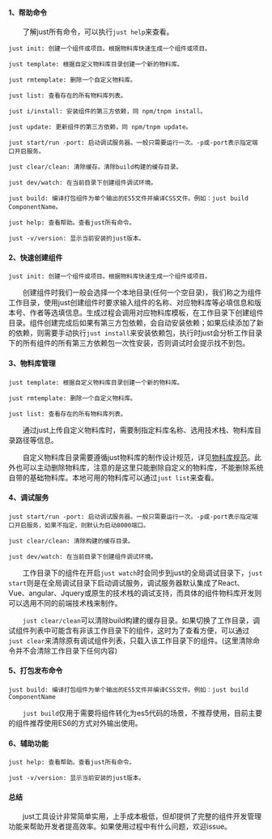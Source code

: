 
#### 1、帮助命令

&emsp;&emsp;了解just所有命令，可以执行`just help`来查看。

```
just init: 创建一个组件或项目。根据物料库快速生成一个组件或项目。

just template: 根据自定义物料库目录创建一个新的物料库。

just rmtemplate: 删除一个自定义物料库。

just list: 查看存在的所有物料库列表。

just i/install: 安装组件的第三方依赖，同 npm/tnpm install。

just update: 更新组件的第三方依赖，同 npm/tnpm update。

just start/run -port: 启动调试服务器。一般只需要运行一次。-p或-port表示指定端口开启服务。

just clear/clean: 清除缓存。清除build构建的缓存目录。

just dev/watch: 在当前目录下创建组件调试环境。

just build: 编译打包组件为单个输出的ES5文件并编译CSS文件。例如：just build ComponentName。

just help: 查看帮助。查看just所有命令。

just -v/version: 显示当前安装的just版本。
```

#### 2、快速创建组件

```
just init: 创建一个组件或项目。根据物料库快速生成一个组件或项目。
```

&emsp;&emsp;创建组件时我们一般会选择一个本地目录(任何一个空目录)，我们称之为组件工作目录，使用just创建组件时要求输入组件的名称、对应物料库等必填信息和版本号、作者等选填信息。生成过程会调用对应物料库模板，在工作目录下创建组件目录。组件创建完成后如果有第三方包依赖，会自动安装依赖；如果后续添加了新的依赖，则需要手动执行`just install`来安装依赖包，执行时just会分析工作目录下的所有组件的所有第三方依赖包一次性安装，否则调试时会提示找不到包。

#### 3、物料库管理

```
just template: 根据自定义物料库目录创建一个新的物料库。

just rmtemplate: 删除一个自定义物料库。

just list: 查看存在的所有物料库列表。
```

&emsp;&emsp;通过just上传自定义物料库时，需要制指定料库名称、选用技术栈、物料库目录路径等信息。

&emsp;&emsp;自定义物料库目录需要遵循just物料库的制作设计规范，详见[物料库规范](/#template)。此外也可以主动删除物料库，注意的是这里只能删除自定义的物料库，不能删除系统自带的基础物料库。本地可用的物料库可以通过`just list`来查看。

#### 4、调试服务

```
just start/run -port: 启动调试服务器。一般只需要运行一次。-p或-port表示指定端口开启服务，如果不指定，则默认为启动8000端口。

just clear/clean: 清除构建的缓存目录。

just dev/watch: 在当前目录下创建组件调试环境。
```

&emsp;&emsp;工作目录下的组件在开启`just watch`时会同步到just的全局调试目录下，`just start`则是在全局调试目录下启动调试服务，调试服务器默认集成了React、Vue、angular、Jquery或原生的技术栈的调试支持，而具体的组件物料库开发则可以选用不同的前端技术栈来制作。

&emsp;&emsp;`just clear/clean`可以清除build构建的缓存目录。如果切换了工作目录，调试组件列表中可能含有非该工作目录下的组件，这时为了查看方便，可以通过`just clear`来清除原有调试组件列表，只载入该工作目录下的组件。(这里清除命令并不会清除工作目录下任何内容)

#### 5、打包发布命令

```
just build: 编译打包组件为单个输出的ES5文件并编译CSS文件。例如：just build ComponentName
```

&emsp;&emsp;`just build`仅用于需要将组件转化为es5代码的场景，不推荐使用，目前主要的组件推荐使用ES6的方式对外输出使用。

#### 6、辅助功能

```
just help: 查看帮助。查看just所有命令。

just -v/version: 显示当前安装的just版本。
```

#### 总结

&emsp;&emsp;just工具设计非常简单实用，上手成本极低，但却提供了完整的组件开发管理功能来帮助开发者提高效率。如果使用过程中有什么问题，欢迎issue。